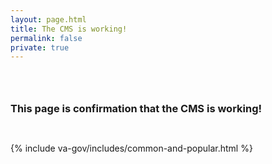 ```yaml
---
layout: page.html
title: The CMS is working!
permalink: false
private: true
---
```


<!-- Maintenance Page Start -->

<div class="main home" role="main">
  <div class="section main-menu">
    <div class="row">
      <div class="small-12 columns">
        <div style="padding: 2em 0;">
        <h3>This page is confirmation that the CMS is working!</h3>
        </div>
      </div>
    </div>
  </div>
   {% include va-gov/includes/common-and-popular.html %}
</div>

<!-- Maintenance Page End -->







